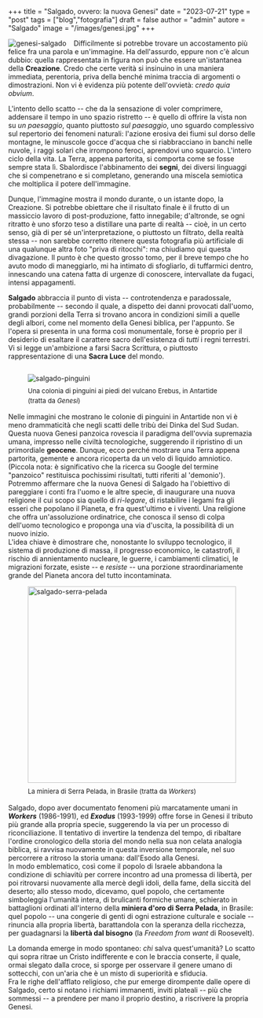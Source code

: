 +++
title = "Salgado, ovvero: la nuova Genesi"
date = "2023-07-21"
type = "post"
tags = ["blog","fotografia"]
draft = false
author = "admin"
autore = "Salgado"
image = "/images/genesi.jpg"
+++

<div style="float: left; margin-right: 15px; max-width: 40%;">
    <img src="/images/genesi.jpg" alt="genesi-salgado" class="responsive-image" title="Genesi-Salgado" style="max-width: 100%;">
</div>
<p style='text-align: justify;'>  

Difficilmente si potrebbe trovare un accostamento più felice fra una parola e un'immagine. Ha dell'assurdo, eppure non c'è alcun dubbio: quella rappresentata in figura non può che essere un'istantanea della **Creazione**. Credo che certe verità si insinuino in una maniera immediata, perentoria, priva della benché minima traccia di argomenti o dimostrazioni. Non vi è evidenza più potente dell'ovvietà: *credo quia obvium*.  

L'intento dello scatto -- che da la sensazione di voler comprimere, addensare il tempo in uno spazio ristretto --
 è quello di offrire la vista non su *un paesaggio*, quanto piuttosto *sul paesaggio*, uno sguardo complessivo sul repertorio dei fenomeni naturali: l'azione erosiva dei fiumi sul dorso delle montagne, le minuscole gocce d'acqua che si riabbracciano in banchi nelle nuvole, i raggi solari che irrompono feroci, aprendovi uno squarcio. L'intero ciclo della vita. La Terra, appena partorita,
 si comporta come se fosse sempre stata lì.
Sbalordisce l'abbinamento dei **segni**, dei  diversi linguaggi che si compenetrano e si completano, generando una miscela semiotica che moltiplica il potere dell'immagine.    

Dunque, l'immagine mostra il mondo durante, o un istante dopo, la Creazione.
 Si potrebbe obiettare che il risultato finale è il frutto di un massiccio lavoro di post-produzione, fatto innegabile; d'altronde, se ogni ritratto è uno sforzo teso a distillare una parte di realtà -- cioè, in un certo senso, già di per sé un'interpretazione, o piuttosto un filtrato, della realtà stessa -- non sarebbe corretto ritenere questa fotografia più artificiale di una qualunque altra foto "priva di ritocchi": ma chiudiamo qui questa divagazione.
Il punto è che questo grosso tomo, per il breve tempo che ho avuto modo di maneggiarlo, mi ha intimato di sfogliarlo, di tuffarmici dentro, innescando una catena fatta di urgenze di conoscere, intervallate da fugaci, intensi appagamenti.

**Salgado** abbraccia il punto di vista -- controtendenza e paradossale, probabilmente -- secondo il quale, a dispetto dei danni provocati dall'uomo, grandi porzioni della Terra si trovano ancora in condizioni simili a quelle degli albori, come nel momento della Genesi biblica, per l'appunto. Se l'opera si presenta in una forma così monumentale, forse è proprio per il desiderio di esaltare il carattere sacro dell'esistenza di *tutti* i regni terrestri. Vi si legge un'ambizione a farsi Sacra Scrittura, o piuttosto rappresentazione di una **Sacra Luce** del mondo.
<div style="float: right; max-width: 100%; margin: 0 auto;">
    <figure style="text-align: left; max-width: 150%;">
        <img src="/images/salgado-pinguini-vulcano.jpg" alt="salgado-pinguini" title="Pinguini Salgado" style="max-width: 100%; margin-left: 0;">
        <figcaption style="font-size: small; padding-top: 8px; line-height: 1.5;">Una colonia di pinguini ai piedi del vulcano Erebus, in Antartide (tratta da <i>Genesi</i>)</figcaption>
    </figure>
</div>
 <br>

Nelle immagini che mostrano le colonie di pinguini in Antartide non vi è meno drammaticità che negli scatti delle tribù dei Dinka del Sud Sudan. Questa nuova Genesi panzoica rovescia il paradigma dell'ovvia supremazia umana, impresso nelle civiltà tecnologiche, suggerendo il ripristino di un primordiale **geocene**.
Dunque, ecco perché mostrare una Terra appena partorita, gemente e ancora ricoperta da un velo di liquido amniotico. (Piccola nota: è significativo che la ricerca su Google del termine "panzoico" restituisca pochissimi risultati, tutti riferiti al 'demonio'). <br>
Potremmo affermare che la nuova Genesi di Salgado ha l'obiettivo di pareggiare i conti fra l'uomo e le altre specie, di inaugurare una nuova religione il cui scopo sia quello di *ri-legare*, di ristabilire i legami fra gli esseri che popolano il Pianeta, e fra quest'ultimo e i viventi. Una religione che offra un'assoluzione ordinatrice, che conosca il senso di colpa dell'uomo
tecnologico e proponga una via d'uscita, la possibilità di un nuovo inizio.  
L'idea chiave è dimostrare che, nonostante lo sviluppo tecnologico, il sistema di produzione di massa, il progresso economico,
le catastrofi, il rischio di annientamento nucleare, le guerre, i cambiamenti climatici, le migrazioni forzate,
esiste -- e *resiste* --  una porzione straordinariamente grande del Pianeta ancora del tutto incontaminata.

<div style="max-width: 100%; margin: 0 auto;">
<figure style="text-align: left; max-width: 150%;">
    <img src="/images/serra-pelada.jpg" alt="salgado-serra-pelada" width="200" height="400" title="Salgado Serra Pelada" style="width: 100%;">
    <figcaption style="font-size: small; padding-top: 8px; line-height: 1.5;">La miniera di Serra Pelada, in Brasile (tratta da <i>Workers</i>) </figcaption>
</figure>
</div>


Salgado, dopo aver documentato fenomeni più marcatamente umani in ***Workers*** (1986-1991), ed ***Exodus*** (1993-1999) offre
forse in Genesi il tributo più grande alla propria specie, suggerendo la via per un processo di riconciliazione. Il tentativo di
invertire la tendenza del tempo, di ribaltare l'ordine cronologico della storia del mondo nella sua non celata analogia biblica, si ravvisa nuovamente in questa inversione temporale, nel suo percorrere a ritroso la storia umana: dall'Esodo alla Genesi. <br>
In modo emblematico, così come il popolo di Israele abbandona la condizione di schiavitù per correre incontro ad una
promessa di libertà, per poi ritrovarsi nuovamente alla mercè degli idoli, della fame, della siccità del deserto; allo stesso modo,
dicevamo, quel popolo, che certamente simboleggia l'umanità intera, di brulicanti formiche umane, schierato in battaglioni ordinati all'interno della **miniera d'oro di Serra Pelada**, in Brasile: quel popolo -- una congerie di genti di ogni estrazione culturale e sociale -- rinuncia alla propria libertà, barattandola con la speranza della ricchezza, per guadagnarsi la **libertà dal bisogno** (la *Freedom from want* di Roosevelt).

La domanda emerge in modo spontaneo: *chi* salva quest'umanità? Lo scatto qui sopra ritrae un Cristo indifferente e con le braccia conserte, il quale, ormai slegato dalla croce, si sporge per osservare il genere umano di sottecchi, con un'aria che è un misto di superiorità e sfiducia. <br>
Fra le righe dell'afflato religioso, che pur emerge dirompente dalle opere di Salgado, certo si notano i richiami immanenti, inviti plateali -- più che sommessi -- a prendere per mano il proprio destino, a riscrivere la propria Genesi.


 </p>
